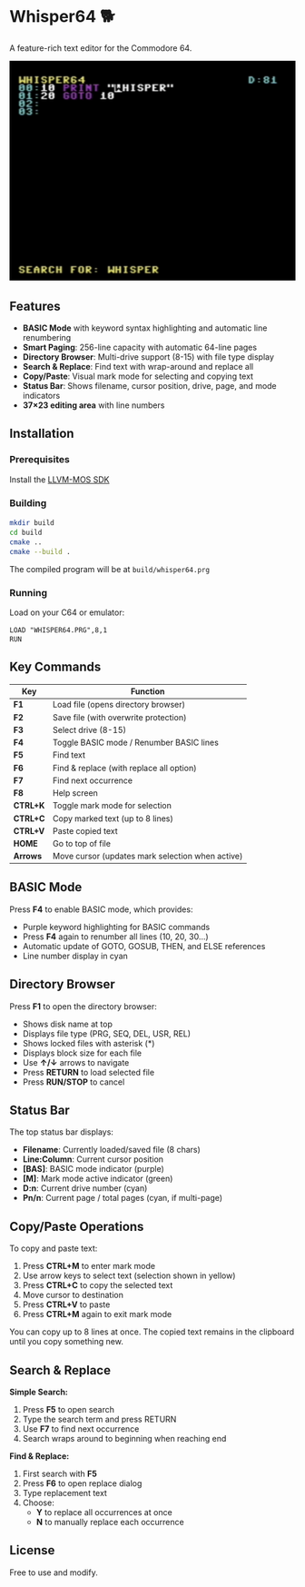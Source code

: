 # Whisper64 🐕
A feature-rich text editor for the Commodore 64.

![Whisper64 Screenshot](screenshot.png)

## Features

- **BASIC Mode** with keyword syntax highlighting and automatic line renumbering
- **Smart Paging**: 256-line capacity with automatic 64-line pages
- **Directory Browser**: Multi-drive support (8-15) with file type display
- **Search & Replace**: Find text with wrap-around and replace all
- **Copy/Paste**: Visual mark mode for selecting and copying text
- **Status Bar**: Shows filename, cursor position, drive, page, and mode indicators
- **37×23 editing area** with line numbers

## Installation

### Prerequisites
Install the [LLVM-MOS SDK](https://github.com/llvm-mos/llvm-mos-sdk#getting-started)

### Building
```bash
mkdir build
cd build
cmake ..
cmake --build .
```

The compiled program will be at `build/whisper64.prg`

### Running
Load on your C64 or emulator:
```
LOAD "WHISPER64.PRG",8,1
RUN
```

## Key Commands

| Key | Function |
|-----|----------|
| **F1** | Load file (opens directory browser) |
| **F2** | Save file (with overwrite protection) |
| **F3** | Select drive (8-15) |
| **F4** | Toggle BASIC mode / Renumber BASIC lines |
| **F5** | Find text |
| **F6** | Find & replace (with replace all option) |
| **F7** | Find next occurrence |
| **F8** | Help screen |
| **CTRL+K** | Toggle mark mode for selection |
| **CTRL+C** | Copy marked text (up to 8 lines) |
| **CTRL+V** | Paste copied text |
| **HOME** | Go to top of file |
| **Arrows** | Move cursor (updates mark selection when active) |

## BASIC Mode

Press **F4** to enable BASIC mode, which provides:
- Purple keyword highlighting for BASIC commands
- Press **F4** again to renumber all lines (10, 20, 30...)
- Automatic update of GOTO, GOSUB, THEN, and ELSE references
- Line number display in cyan

## Directory Browser

Press **F1** to open the directory browser:
- Shows disk name at top
- Displays file type (PRG, SEQ, DEL, USR, REL)
- Shows locked files with asterisk (*)
- Displays block size for each file
- Use **↑/↓** arrows to navigate
- Press **RETURN** to load selected file
- Press **RUN/STOP** to cancel

## Status Bar

The top status bar displays:
- **Filename**: Currently loaded/saved file (8 chars)
- **Line:Column**: Current cursor position
- **[BAS]**: BASIC mode indicator (purple)
- **[M]**: Mark mode active indicator (green)
- **D:n**: Current drive number (cyan)
- **Pn/n**: Current page / total pages (cyan, if multi-page)

## Copy/Paste Operations

To copy and paste text:
1. Press **CTRL+M** to enter mark mode
2. Use arrow keys to select text (selection shown in yellow)
3. Press **CTRL+C** to copy the selected text
4. Move cursor to destination
5. Press **CTRL+V** to paste
6. Press **CTRL+M** again to exit mark mode

You can copy up to 8 lines at once. The copied text remains in the clipboard until you copy something new.

## Search & Replace

**Simple Search:**
1. Press **F5** to open search
2. Type the search term and press RETURN
3. Use **F7** to find next occurrence
4. Search wraps around to beginning when reaching end

**Find & Replace:**
1. First search with **F5**
2. Press **F6** to open replace dialog
3. Type replacement text
4. Choose:
   - **Y** to replace all occurrences at once
   - **N** to manually replace each occurrence
## License
Free to use and modify.